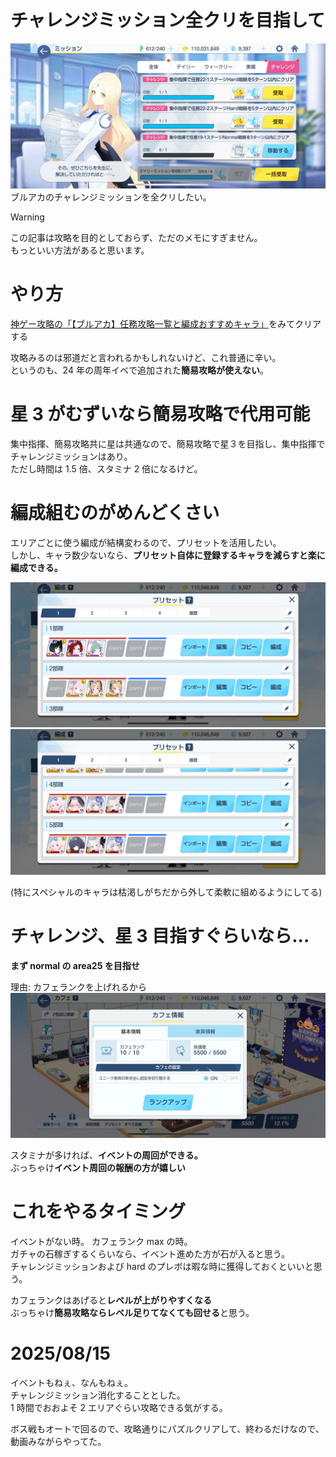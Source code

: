 # チャレンジミッション全クリを目指して

![img1](img1.png)  
ブルアカのチャレンジミッションを全クリしたい。

> [!WARNING]  
> この記事は攻略を目的としておらず、ただのメモにすぎません。  
> もっといい方法があると思います。

# やり方

[神ゲー攻略の「【ブルアカ】任務攻略一覧と編成おすすめキャラ」](https://kamigame.jp/bluearchive/page/142389888455595105.html)をみてクリアする

攻略みるのは邪道だと言われるかもしれないけど、これ普通に辛い。  
というのも、24 年の周年イベで追加された**簡易攻略が使えない**。

# 星 3 がむずいなら簡易攻略で代用可能

集中指揮、簡易攻略共に星は共通なので、簡易攻略で星３を目指し、集中指揮でチャレンジミッションはあり。  
ただし時間は 1.5 倍、スタミナ 2 倍になるけど。

# 編成組むのがめんどくさい

エリアごとに使う編成が結構変わるので、プリセットを活用したい。  
しかし、キャラ数少ないなら、**プリセット自体に登録するキャラを減らすと楽に編成できる。**

![img2](./img2.png) ![img3](./img3.png)

(特にスペシャルのキャラは枯渇しがちだから外して柔軟に組めるようにしてる)

# チャレンジ、星 3 目指すぐらいなら...

**まず normal の area25 を目指せ**

理由: カフェランクを上げれるから  
![img4](./img4.png)

スタミナが多ければ、**イベントの周回ができる。**  
ぶっちゃけ**イベント周回の報酬の方が嬉しい**

# これをやるタイミング

イベントがない時。 カフェランク max の時。  
ガチャの石稼ぎするくらいなら、イベント進めた方が石が入ると思う。  
チャレンジミッションおよび hard のプレボは暇な時に獲得しておくといいと思う。

カフェランクはあげると**レベルが上がりやすくなる**  
ぶっちゃけ**簡易攻略ならレベル足りてなくても回せる**と思う。

# 2025/08/15

イベントもねぇ、なんもねぇ。  
チャレンジミッション消化することとした。  
1 時間でおおよそ 2 エリアぐらい攻略できる気がする。

ボス戦もオートで回るので、攻略通りにパズルクリアして、終わるだけなので、
動画みながらやってた。
